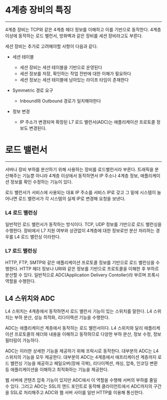 # 4계층 장비의 특징
---
4계층 장비는 TCP와 같은 4계층 헤더 정보를 이해하고 이를 기반으로 동작한다. 4계층 이상에 동작하는 로드 밸런서, 방화벽과 같은 장비를 세션 장비라고도 부른다.

세션 장비는 추가로 고려해야할 사항이 다음과 같다.

- 세션 테이블
  - 세션 장비는 세션 테이블을 기반으로 운영된다
  - 세션 정보를 저장, 확인하는 작업 전반에 대한 이해가 필요하다
  - 세션 정보는 세션 테이블에 남아있는 라이프 타임이 존재한다
   
- Symmetric 경로 요구
  - Inbound와 Outbound 경로가 일치해야한다   

- 정보 변경
  - IP 주소가 변경되며 확장된 L7 로드 밸런서(ADC)는 애플리케이션 프로토콜 정보도 변경된다.

# 로드 밸런서
---
서버나 장비 부하를 분산하기 위해 사용하는 장비를 로드밸런서라 부른다. 트래픽을 분산해주는 기능뿐 아니라 4계층 이상에서 동작하면서 IP 주소나 4계층 정보, 애플리케이션 정보를 확인 수정하는 기능이 있다.

로드 밸런서가 서비스에 사용되는 대표 IP 주소를 서비스 IP로 갖고 그 밑에 시스템이 늘어나면 로드 밸련서가 각 시스템의 실제 IP로 변경해 요청을 보낸다.

### L4 로드 밸런싱
일반적인 로드 밸런서가 동작하는 방식이다. TCP, UDP 정보를 기반으로 로드 밸런싱을 수행한다. 장비에서 L7 지원 여부와 상관없이 4계층에 대한 정보로만 분산 처리하는 경우를 L4 로드 밸런싱 이라한다.

### L7 로드 밸런싱
HTTP, FTP, SMTP와 같은 애플리케이션 프로토콜 정보를 기반으로 로드 밸런싱을 수행한다. HTTP 헤더 정보나 URI와 같은 정보를 기반으로 프로토콜을 이해한 후 부하르 분산할 수 있다. 일반적으로 ADC(Application Delivery Contoller)라 부르며 프록시 역할을 수행한다.

## L4 스위치와 ADC
L4 스위치는 4계층에서 동작하면서 로드 밸런서 기능이 있는 스위치를 말한다. L4 스위치는 부하 분산, 성능 최적화, 리다이렉션 기능을 수행한다.

ADC는 애플리케이션 계층에서 동작하는 로드 밸런서이다. L4 스위치와 달리 애플리케이션 프로토콜의 헤더와 내용을 이해하고 동작하므로 다양한 부하 분산, 정보 수정, 정보 필터링이 가능하다.

ADC는 이러한 상세한 기능을 제공하기 위해 프락시로 동작한다. 대부분의 ADC는 L4 스위치의 기능을 모두 제공한다. 대부분의 ADC는 4계층에서 애프리케이션 계층까지 로드 밸런싱 기능을 제공하고 페일오버(장애 극복), 리다이렉션, 캐싱, 압축, 인코딩 변환 등 애플리케이션을 이해하고 최적화하는 기능을 제공한다.

웹 서버에 콘텐츠 압축 기능이 있지만 ADC에서 이 역할을 수행해 서버의 부하를 줄일 수 있다. 그리고 ADC는 SSL의 엔드 포인트로 동작해 클라이언트에서 ADC까지의 구간을 SSL로 처리해주고 ADC와 웹 서버 사이를 일반 HTTP를 이용해 통신한다.


